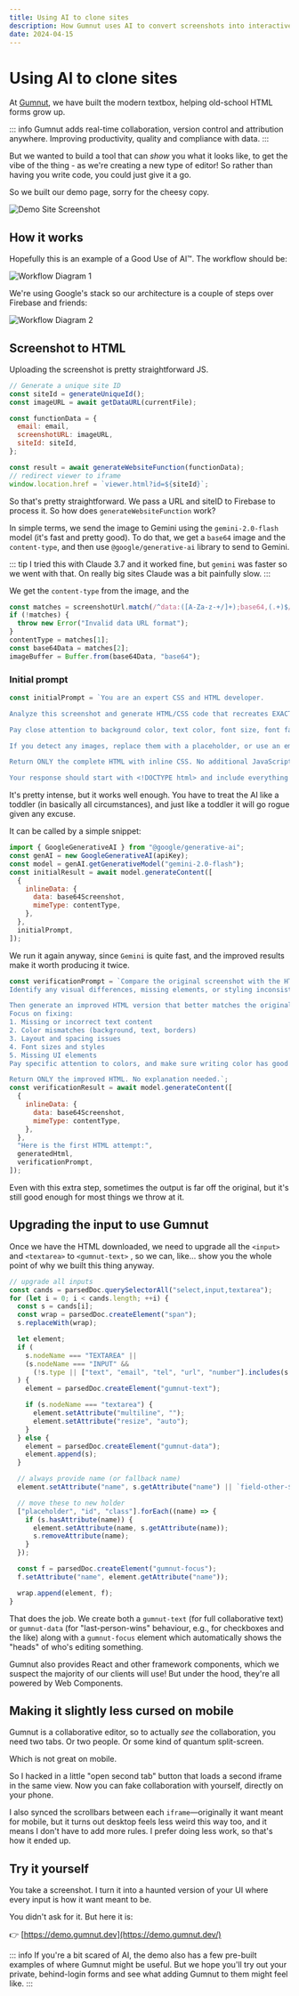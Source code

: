 ```yaml
---
title: Using AI to clone sites
description: How Gumnut uses AI to convert screenshots into interactive web pages
date: 2024-04-15
---
```


# Using AI to clone sites

At [Gumnut](https://gumnut.dev), we have built the modern textbox, helping old-school HTML forms grow up.

::: info
Gumnut adds real-time collaboration, version control and attribution anywhere. Improving productivity, quality and compliance with data.
:::

But we wanted to build a tool that can _show_ you what it looks like, to get the vibe of the thing - as we're creating a new type of editor! So rather than having you write code, you could just give it a go.

So we built our demo page, sorry for the cheesy copy.

![Demo Site Screenshot](/images/demo-site-screenshot.png "Demo site landing page")

## How it works

Hopefully this is an example of a Good Use of AI™. The workflow should be:

![Workflow Diagram 1](/images/workflow-1.png)

We're using Google's stack so our architecture is a couple of steps over Firebase and friends:

![Workflow Diagram 2](/images/workflow-2.png)

## Screenshot to HTML

Uploading the screenshot is pretty straightforward JS.

```js
// Generate a unique site ID
const siteId = generateUniqueId();
const imageURL = await getDataURL(currentFile);

const functionData = {
  email: email,
  screenshotURL: imageURL,
  siteId: siteId,
};

const result = await generateWebsiteFunction(functionData);
// redirect viewer to iframe
window.location.href = `viewer.html?id=${siteId}`;
```

So that's pretty straightforward. We pass a URL and siteID to Firebase to process it. So how does `generateWebsiteFunction` work?

In simple terms, we send the image to Gemini using the `gemini-2.0-flash` model (it's fast and pretty good). To do that, we get a `base64` image and the `content-type`, and then use `@google/generative-ai` library to send to Gemini.

::: tip
I tried this with Claude 3.7 and it worked fine, but `gemini` was faster so we went with that. On really big sites Claude was a bit painfully slow.
:::

We get the `content-type` from the image, and the

```js
const matches = screenshotUrl.match(/^data:([A-Za-z-+/]+);base64,(.+)$/);
if (!matches) {
  throw new Error("Invalid data URL format");
}
contentType = matches[1];
const base64Data = matches[2];
imageBuffer = Buffer.from(base64Data, "base64");
```

### Initial prompt

```js
const initialPrompt = `You are an expert CSS and HTML developer.

Analyze this screenshot and generate HTML/CSS code that recreates EXACTLY what is shown in the uploaded image.Faithfully recreate the UI shown in the screenshot, treating it as a completely separate design.

Pay close attention to background color, text color, font size, font family, padding, margin, border, etc.Match the colors, layout, and text content exactly as shown in the screenshot.Make sure the text color inside the textareas is readable, and the text is not too small.

If you detect any images, replace them with a placeholder, or use an emoji to replace them. There should be no images in the final output.

Return ONLY the complete HTML with inline CSS. No additional JavaScript. No explanation. No markdown formatting.

Your response should start with <!DOCTYPE html> and include everything needed for a standalone page.`;
```

It's pretty intense, but it works well enough. You have to treat the AI like a toddler (in basically all circumstances), and just like a toddler it will go rogue given any excuse.

It can be called by a simple snippet:

```js
import { GoogleGenerativeAI } from "@google/generative-ai";
const genAI = new GoogleGenerativeAI(apiKey);
const model = genAI.getGenerativeModel("gemini-2.0-flash");
const initialResult = await model.generateContent([
  {
    inlineData: {
      data: base64Screenshot,
      mimeType: contentType,
    },
  },
  initialPrompt,
]);
```

We run it again anyway, since `Gemini` is quite fast, and the improved results make it worth producing it twice.

```js
const verificationPrompt = `Compare the original screenshot with the HTML implementation I provided.
Identify any visual differences, missing elements, or styling inconsistencies.

Then generate an improved HTML version that better matches the original screenshot.
Focus on fixing:
1. Missing or incorrect text content
2. Color mismatches (background, text, borders)
3. Layout and spacing issues
4. Font sizes and styles
5. Missing UI elements
Pay specific attention to colors, and make sure writing color has good contrast with the background color. Replace all images with an emoji or a placeholder.

Return ONLY the improved HTML. No explanation needed.`;
const verificationResult = await model.generateContent([
  {
    inlineData: {
      data: base64Screenshot,
      mimeType: contentType,
    },
  },
  "Here is the first HTML attempt:",
  generatedHtml,
  verificationPrompt,
]);
```

Even with this extra step, sometimes the output is far off the original, but it's still good enough for most things we throw at it.

## Upgrading the input to use Gumnut

Once we have the HTML downloaded, we need to upgrade all the `<input>` and `<textarea>` to `<gumnut-text>` , so we can, like... show you the whole point of why we built this thing anyway.

```js
// upgrade all inputs
const cands = parsedDoc.querySelectorAll("select,input,textarea");
for (let i = 0; i < cands.length; ++i) {
  const s = cands[i];
  const wrap = parsedDoc.createElement("span");
  s.replaceWith(wrap);

  let element;
  if (
    s.nodeName === "TEXTAREA" ||
    (s.nodeName === "INPUT" &&
      (!s.type || ["text", "email", "tel", "url", "number"].includes(s.type)))
  ) {
    element = parsedDoc.createElement("gumnut-text");

    if (s.nodeName === "textarea") {
      element.setAttribute("multiline", "");
      element.setAttribute("resize", "auto");
    }
  } else {
    element = parsedDoc.createElement("gumnut-data");
    element.append(s);
  }

  // always provide name (or fallback name)
  element.setAttribute("name", s.getAttribute("name") || `field-other-${i}`);

  // move these to new holder
  ["placeholder", "id", "class"].forEach((name) => {
    if (s.hasAttribute(name)) {
      element.setAttribute(name, s.getAttribute(name));
      s.removeAttribute(name);
    }
  });

  const f = parsedDoc.createElement("gumnut-focus");
  f.setAttribute("name", element.getAttribute("name"));

  wrap.append(element, f);
}
```

That does the job. We create both a `gumnut-text` (for full collaborative text) or `gumnut-data` (for "last-person-wins" behaviour, e.g., for checkboxes and the like) along with a `gumnut-focus` element which automatically shows the "heads" of who's editing something.

Gumnut also provides React and other framework components, which we suspect the majority of our clients will use! But under the hood, they're all powered by Web Components.

## Making it slightly less cursed on mobile

Gumnut is a collaborative editor, so to actually _see_ the collaboration, you need two tabs. Or two people. Or some kind of quantum split-screen.

Which is not great on mobile.

So I hacked in a little "open second tab" button that loads a second iframe in the same view. Now you can fake collaboration with yourself, directly on your phone.

I also synced the scrollbars between each `iframe`—originally it want meant for mobile, but it turns out desktop feels less weird this way too, and it means I don't have to add more rules. I prefer doing less work, so that's how it ended up.

## Try it yourself

You take a screenshot. I turn it into a haunted version of your UI where every input is how it want meant to be.

You didn't ask for it. But here it is:

👉 [https://demo.gumnut.dev](https://demo.gumnut.dev/)

::: info
If you're a bit scared of AI, the demo also has a few pre-built examples of where Gumnut might be useful. But we hope you'll try out your private, behind-login forms and see what adding Gumnut to them might feel like.
:::
